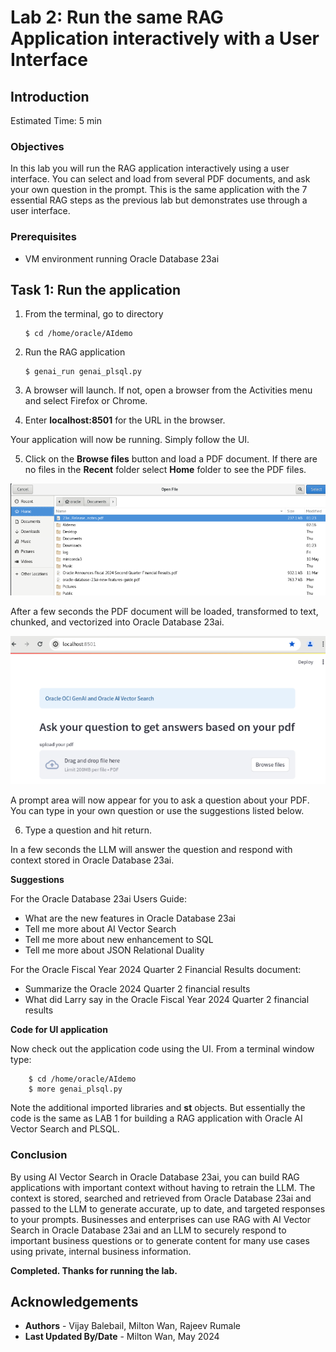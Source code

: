 # Lab 2: Run the same RAG Application interactively with a User Interface

## Introduction

Estimated Time: 5 min

### Objectives

In this lab you will run the RAG application interactively using a user interface. You can select and load from several PDF documents, and ask your own question in the prompt.  This is the same application with the 7 essential RAG steps as the previous lab but demonstrates use through a user interface.

### Prerequisites

* VM environment running Oracle Database 23ai


## Task 1: Run the application

1.  From the terminal, go to directory 

    ```
    $ cd /home/oracle/AIdemo
    ```

2.  Run the RAG application
    ```
    $ genai_run genai_plsql.py
    ```

3. A browser will launch. If not, open a browser from the Activities menu and select Firefox or Chrome.

4. Enter **localhost:8501** for the URL in the browser.
   
Your application will now be running.  Simply follow the UI.

5. Click on the **Browse files** button and load a PDF document.  If there are no files in the **Recent** folder select **Home** folder to see the PDF files.

![Select Home folder](images/home.png)

After a few seconds the PDF document will be loaded, transformed to text, chunked, and vectorized into Oracle Database 23ai.

![Streamlit UI](images/streamlitocigenai.png)

A prompt area will now appear for you to ask a question about your PDF.  You can type in your own question or use the suggestions listed below. 

6. Type a question and hit return.

In a few seconds the LLM will answer the question and respond with context stored in Oracle Database 23ai.  

**Suggestions**

 For the Oracle Database 23ai Users Guide:
- What are the new features in Oracle Database 23ai
- Tell me more about AI Vector Search
- Tell me more about new enhancement to SQL
- Tell me more about JSON Relational Duality

For the Oracle Fiscal Year 2024 Quarter 2 Financial Results document:
- Summarize the Oracle 2024 Quarter 2 financial results
- What did Larry say in the Oracle Fiscal Year 2024 Quarter 2 financial results



**Code for UI application**

Now check out the application code using the UI. From a terminal window type:


```
    $ cd /home/oracle/AIdemo
    $ more genai_plsql.py
```

Note the additional imported libraries and **st** objects.
But essentially the code is the same as LAB 1 for building a RAG application with Oracle AI Vector Search and PLSQL.

### Conclusion

By using AI Vector Search in Oracle Database 23ai, you can build RAG applications with important context without having to retrain the LLM.  The context is stored, searched and retrieved from Oracle Database 23ai and passed to the LLM to generate accurate, up to date, and targeted responses to your prompts.  Businesses and enterprises can use RAG with AI Vector Search in Oracle Database 23ai and an LLM to securely respond to important business questions or to generate content for many use cases using private, internal business information.


**Completed. Thanks for running the lab.**

## Acknowledgements
* **Authors** - Vijay Balebail, Milton Wan, Rajeev Rumale
* **Last Updated By/Date** -  Milton Wan, May 2024